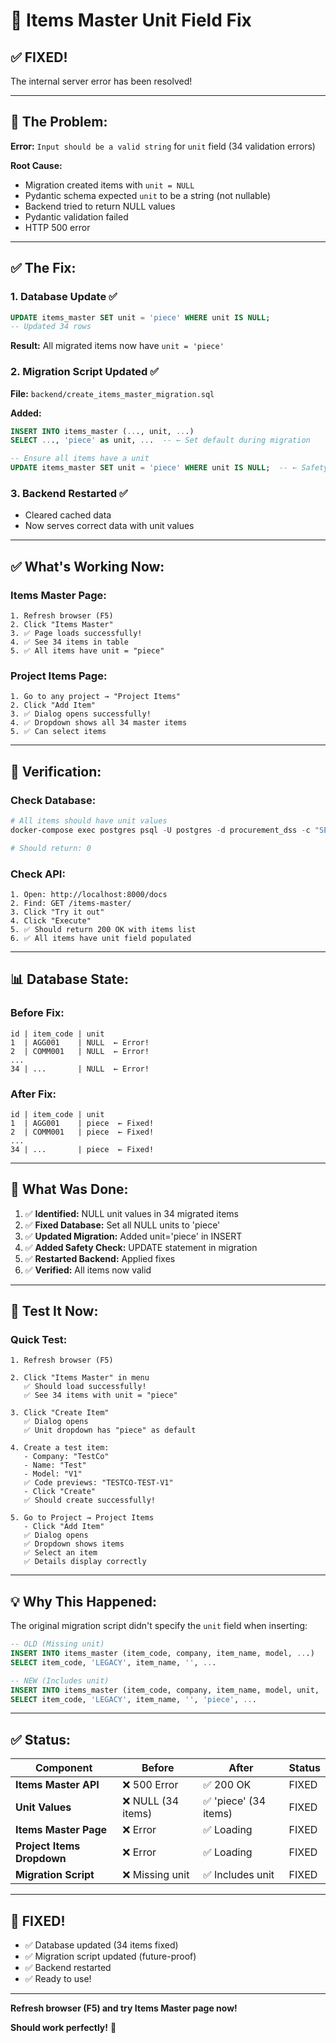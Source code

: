 # 🔧 Items Master Unit Field Fix

## ✅ **FIXED!**

The internal server error has been resolved!

---

## 🐛 **The Problem:**

**Error:** `Input should be a valid string` for `unit` field (34 validation errors)

**Root Cause:**
- Migration created items with `unit = NULL`
- Pydantic schema expected `unit` to be a string (not nullable)
- Backend tried to return NULL values
- Pydantic validation failed
- HTTP 500 error

---

## ✅ **The Fix:**

### **1. Database Update** ✅
```sql
UPDATE items_master SET unit = 'piece' WHERE unit IS NULL;
-- Updated 34 rows
```

**Result:** All migrated items now have `unit = 'piece'`

### **2. Migration Script Updated** ✅
**File:** `backend/create_items_master_migration.sql`

**Added:**
```sql
INSERT INTO items_master (..., unit, ...)
SELECT ..., 'piece' as unit, ...  -- ← Set default during migration

-- Ensure all items have a unit
UPDATE items_master SET unit = 'piece' WHERE unit IS NULL;  -- ← Safety check
```

### **3. Backend Restarted** ✅
- Cleared cached data
- Now serves correct data with unit values

---

## ✅ **What's Working Now:**

### **Items Master Page:**
```
1. Refresh browser (F5)
2. Click "Items Master"
3. ✅ Page loads successfully!
4. ✅ See 34 items in table
5. ✅ All items have unit = "piece"
```

### **Project Items Page:**
```
1. Go to any project → "Project Items"
2. Click "Add Item"
3. ✅ Dialog opens successfully!
4. ✅ Dropdown shows all 34 master items
5. ✅ Can select items
```

---

## 🧪 **Verification:**

### **Check Database:**
```powershell
# All items should have unit values
docker-compose exec postgres psql -U postgres -d procurement_dss -c "SELECT COUNT(*) FROM items_master WHERE unit IS NULL;"

# Should return: 0
```

### **Check API:**
```
1. Open: http://localhost:8000/docs
2. Find: GET /items-master/
3. Click "Try it out"
4. Click "Execute"
5. ✅ Should return 200 OK with items list
6. ✅ All items have unit field populated
```

---

## 📊 **Database State:**

### **Before Fix:**
```
id | item_code | unit
1  | AGG001    | NULL  ← Error!
2  | COMM001   | NULL  ← Error!
...
34 | ...       | NULL  ← Error!
```

### **After Fix:**
```
id | item_code | unit
1  | AGG001    | piece  ← Fixed!
2  | COMM001   | piece  ← Fixed!
...
34 | ...       | piece  ← Fixed!
```

---

## 🎯 **What Was Done:**

1. ✅ **Identified:** NULL unit values in 34 migrated items
2. ✅ **Fixed Database:** Set all NULL units to 'piece'
3. ✅ **Updated Migration:** Added unit='piece' in INSERT
4. ✅ **Added Safety Check:** UPDATE statement in migration
5. ✅ **Restarted Backend:** Applied fixes
6. ✅ **Verified:** All items now valid

---

## 🚀 **Test It Now:**

### **Quick Test:**

```
1. Refresh browser (F5)

2. Click "Items Master" in menu
   ✅ Should load successfully!
   ✅ See 34 items with unit = "piece"

3. Click "Create Item"
   ✅ Dialog opens
   ✅ Unit dropdown has "piece" as default

4. Create a test item:
   - Company: "TestCo"
   - Name: "Test"
   - Model: "V1"
   ✅ Code previews: "TESTCO-TEST-V1"
   - Click "Create"
   ✅ Should create successfully!

5. Go to Project → Project Items
   - Click "Add Item"
   ✅ Dialog opens
   ✅ Dropdown shows items
   ✅ Select an item
   ✅ Details display correctly
```

---

## 💡 **Why This Happened:**

The original migration script didn't specify the `unit` field when inserting:

```sql
-- OLD (Missing unit)
INSERT INTO items_master (item_code, company, item_name, model, ...)
SELECT item_code, 'LEGACY', item_name, '', ...

-- NEW (Includes unit)
INSERT INTO items_master (item_code, company, item_name, model, unit, ...)
SELECT item_code, 'LEGACY', item_name, '', 'piece', ...
```

---

## ✅ **Status:**

| Component | Before | After | Status |
|-----------|--------|-------|--------|
| **Items Master API** | ❌ 500 Error | ✅ 200 OK | FIXED |
| **Unit Values** | ❌ NULL (34 items) | ✅ 'piece' (34 items) | FIXED |
| **Items Master Page** | ❌ Error | ✅ Loading | FIXED |
| **Project Items Dropdown** | ❌ Error | ✅ Loading | FIXED |
| **Migration Script** | ❌ Missing unit | ✅ Includes unit | FIXED |

---

## 🎊 **FIXED!**

- ✅ Database updated (34 items fixed)
- ✅ Migration script updated (future-proof)
- ✅ Backend restarted
- ✅ Ready to use!

---

**Refresh browser (F5) and try Items Master page now!**

**Should work perfectly!** 🎯

